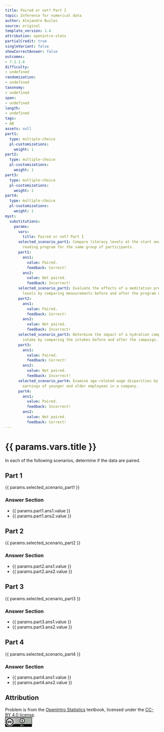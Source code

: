 ```yaml
---
title: Paired or not? Part I
topic: Inference for numerical data
author: Alejandro Builes
source: original
template_version: 1.4
attribution: openintro-stats
partialCredit: true
singleVariant: false
showCorrectAnswer: false
outcomes:
- 7.1.1.6
difficulty:
- undefined
randomization:
- undefined
taxonomy:
- undefined
span:
- undefined
length:
- undefined
tags:
- AB
assets: null
part1:
  type: multiple-choice
  pl-customizations:
    weight: 1
part2:
  type: multiple-choice
  pl-customizations:
    weight: 1
part3:
  type: multiple-choice
  pl-customizations:
    weight: 1
part4:
  type: multiple-choice
  pl-customizations:
    weight: 1
myst:
  substitutions:
    params:
      vars:
        title: Paired or not? Part I
      selected_scenario_part1: Compare literacy levels at the start and end of a year-long
        reading program for the same group of participants.
      part1:
        ans1:
          value: Paired.
          feedback: Correct!
        ans2:
          value: Not paired.
          feedback: Incorrect!
      selected_scenario_part2: Evaluate the effects of a meditation program on stress
        levels by comparing measurements before and after the program duration.
      part2:
        ans1:
          value: Paired.
          feedback: Correct!
        ans2:
          value: Not paired.
          feedback: Incorrect!
      selected_scenario_part3: Determine the impact of a hydration campaign on water
        intake by comparing the intakes before and after the campaign.
      part3:
        ans1:
          value: Paired.
          feedback: Correct!
        ans2:
          value: Not paired.
          feedback: Incorrect!
      selected_scenario_part4: Examine age-related wage disparities by comparing the
        earnings of younger and older employees in a company.
      part4:
        ans1:
          value: Paired.
          feedback: Incorrect!
        ans2:
          value: Not paired.
          feedback: Correct!
---
```

# {{ params.vars.title }}
In each of the following scenarios, determine if the data are paired.

## Part 1

{{ params.selected_scenario_part1 }}

### Answer Section

- {{ params.part1.ans1.value }}
- {{ params.part1.ans2.value }}

## Part 2

{{ params.selected_scenario_part2 }}

### Answer Section

- {{ params.part2.ans1.value }}
- {{ params.part2.ans2.value }}

## Part 3

{{ params.selected_scenario_part3 }}

### Answer Section

- {{ params.part3.ans1.value }}
- {{ params.part3.ans2.value }}

## Part 4

{{ params.selected_scenario_part4 }}

### Answer Section

- {{ params.part4.ans1.value }}
- {{ params.part4.ans2.value }}

## Attribution

Problem is from the [OpenIntro Statistics](https://openintro.org/book/os/) textbook, licensed under the [CC-BY 4.0 license](https://creativecommons.org/licenses/by/4.0/).<br>![Image representing the Creative Commons 4.0 BY license.](https://raw.githubusercontent.com/firasm/bits/master/by.png)
